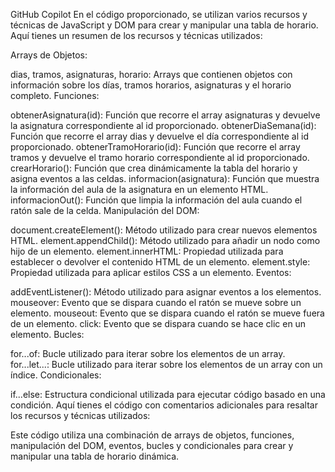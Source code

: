 GitHub Copilot
En el código proporcionado, se utilizan varios recursos y técnicas de JavaScript y DOM para crear y manipular una tabla de horario. Aquí tienes un resumen de los recursos y técnicas utilizados:

Arrays de Objetos:

dias, tramos, asignaturas, horario: Arrays que contienen objetos con información sobre los días, tramos horarios, asignaturas y el horario completo.
Funciones:

obtenerAsignatura(id): Función que recorre el array asignaturas y devuelve la asignatura correspondiente al id proporcionado.
obtenerDiaSemana(id): Función que recorre el array dias y devuelve el día correspondiente al id proporcionado.
obtenerTramoHorario(id): Función que recorre el array tramos y devuelve el tramo horario correspondiente al id proporcionado.
crearHorario(): Función que crea dinámicamente la tabla del horario y asigna eventos a las celdas.
informacion(asignatura): Función que muestra la información del aula de la asignatura en un elemento HTML.
informacionOut(): Función que limpia la información del aula cuando el ratón sale de la celda.
Manipulación del DOM:

document.createElement(): Método utilizado para crear nuevos elementos HTML.
element.appendChild(): Método utilizado para añadir un nodo como hijo de un elemento.
element.innerHTML: Propiedad utilizada para establecer o devolver el contenido HTML de un elemento.
element.style: Propiedad utilizada para aplicar estilos CSS a un elemento.
Eventos:

addEventListener(): Método utilizado para asignar eventos a los elementos.
mouseover: Evento que se dispara cuando el ratón se mueve sobre un elemento.
mouseout: Evento que se dispara cuando el ratón se mueve fuera de un elemento.
click: Evento que se dispara cuando se hace clic en un elemento.
Bucles:

for...of: Bucle utilizado para iterar sobre los elementos de un array.
for...let...: Bucle utilizado para iterar sobre los elementos de un array con un índice.
Condicionales:

if...else: Estructura condicional utilizada para ejecutar código basado en una condición.
Aquí tienes el código con comentarios adicionales para resaltar los recursos y técnicas utilizados:

Este código utiliza una combinación de arrays de objetos, funciones, manipulación del DOM, eventos, bucles y condicionales para crear y manipular una tabla de horario dinámica.
